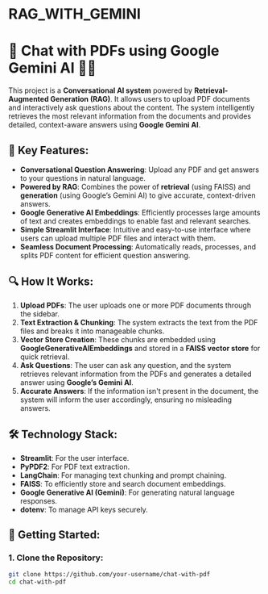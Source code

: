 # RAG_WITH_GEMINI

# 📄 Chat with PDFs using Google Gemini AI 💁‍♂️

This project is a **Conversational AI system** powered by **Retrieval-Augmented Generation (RAG)**. It allows users to upload PDF documents and interactively ask questions about the content. The system intelligently retrieves the most relevant information from the documents and provides detailed, context-aware answers using **Google Gemini AI**.

## 🧠 Key Features:
- **Conversational Question Answering**: Upload any PDF and get answers to your questions in natural language.
- **Powered by RAG**: Combines the power of **retrieval** (using FAISS) and **generation** (using Google’s Gemini AI) to give accurate, context-driven answers.
- **Google Generative AI Embeddings**: Efficiently processes large amounts of text and creates embeddings to enable fast and relevant searches.
- **Simple Streamlit Interface**: Intuitive and easy-to-use interface where users can upload multiple PDF files and interact with them.
- **Seamless Document Processing**: Automatically reads, processes, and splits PDF content for efficient question answering.

## 🔍 How It Works:
1. **Upload PDFs**: The user uploads one or more PDF documents through the sidebar.
2. **Text Extraction & Chunking**: The system extracts the text from the PDF files and breaks it into manageable chunks.
3. **Vector Store Creation**: These chunks are embedded using **GoogleGenerativeAIEmbeddings** and stored in a **FAISS vector store** for quick retrieval.
4. **Ask Questions**: The user can ask any question, and the system retrieves relevant information from the PDFs and generates a detailed answer using **Google’s Gemini AI**.
5. **Accurate Answers**: If the information isn't present in the document, the system will inform the user accordingly, ensuring no misleading answers.

## 🛠️ Technology Stack:
- **Streamlit**: For the user interface.
- **PyPDF2**: For PDF text extraction.
- **LangChain**: For managing text chunking and prompt chaining.
- **FAISS**: To efficiently store and search document embeddings.
- **Google Generative AI (Gemini)**: For generating natural language responses.
- **dotenv**: To manage API keys securely.

## 🚀 Getting Started:
### 1. Clone the Repository:
```bash
git clone https://github.com/your-username/chat-with-pdf
cd chat-with-pdf
